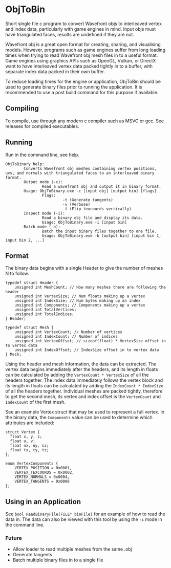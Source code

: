 # ObjToBin
Short single file c program to convert Wavefront objs to interleaved vertex and index data, particularly with game engines in mind. Input objs must have triangulated faces, results are undefined if they are not.

Wavefront obj is a great open format for creating, sharing, and visualising models. However, programs such as game engines suffer from long loading times when trying to read Wavefront obj mesh files in to a useful format. Game engines using graphics APIs such as OpenGL, Vulkan, or DirectX want to have interleaved vertex data packed tightly in to a buffer, with separate index data packed in their own buffer.

To reduce loading times for the engine or application, ObjToBin should be used to generate binary files prior to running the application. It is recommended to use a post build command for this purpose if available.

## Compiling

To compile, use through any modern c compiler such as MSVC or gcc. See releases for compiled executables.

## Running

Run in the command line, see help.
```
ObjToBinary help:
        Converts Wavefront obj meshes containing vertex positions, uvs, and normals with triangulated faces to an interleaved binary format.
        Output mode (-c):
                Read a wavefront obj and output it in binary format.
        Usage: ObjToBinary.exe -c [input obj] [output bin] [flags]
                Flags:
                         -t (Generate tangents)
                         -v (Verbose)
                         -f (Flip texcoords vertically)
        Inspect mode (-i):
                Read a binary obj file and display its data.
                Usage: ObjToBinary.exe -i [input bin]
        Batch mode (-b):
                Batch the input binary files together to one file.
                Usage: ObjToBinary.exe -b [output bin] [input bin 1, input bin 2, ...]
```

## Format

The binary data begins with a single Header to give the number of meshes N to follow.
```
typedef struct Header {
    unsigned int MeshCount; // How many meshes there are following the header
    unsigned int VertexSize; // Num floats making up a vertex
    unsigned int IndexSize; // Num bytes making up an index
    unsigned int Components; // Components making up a vertex
    unsigned int TotalVertices;
    unsigned int TotalIndices;
} Header;

typedef struct Mesh {
    unsigned int VertexCount; // Number of vertices
    unsigned int IndexCount; // Number of indices
    unsigned int VertexOffset; // sizeof(float) * VertexSize offset in to vertex data
    unsigned int IndexOffset; // IndexSize offset in to vertex data
} Mesh;
```
Using the header and mesh information, the data can be extracted. The vertex data begins immediately after the headers, and its length in floats can be calculated by adding the `VertexCount * VertexSize` of all the headers together. The index data immediately follows the vertex block and its length in floats can be calculated by adding the `IndexCount * IndexSize` of all the headers together. Individual meshes are packed tightly, therefore to get the second mesh, its vertex and index offset is the `VertexCount` and `IndexCount` of the first mesh.

See an example Vertex struct that may be used to represent a full vertex. In the binary data, the `Components` value can be used to determine which attributes are included:
```
struct Vertex {
  float x, y, z; 
  float u, v;
  float nx, ny, nz;
  float tx, ty, tz;
};

enum VertexComponents {
    VERTEX_POSITION = 0x0001,
    VERTEX_TEXCOORDS = 0x0002,
    VERTEX_NORMALS = 0x0004,
    VERTEX_TANGENTS = 0x0008
};
```

## Using in an Application

See `bool ReadBinaryFile(FILE* binFile)` for an example of how to read the data in. The data can also be viewed with this tool by using the `-i` mode in the command line.

### Future
 - Allow loader to read multiple meshes from the same .obj
 - Generate tangents
 - Batch multiple binary files in to a single file
